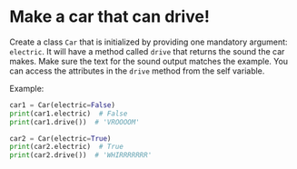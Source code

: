 # Make a car that can drive!


Create a class `Car` that is initialized by providing one mandatory argument: `electric`.
It will have a method called `drive` that returns the sound the car makes.
Make sure the text for the sound output matches the example.
You can access the attributes in the `drive` method from the self variable. 

Example:

```python
car1 = Car(electric=False)
print(car1.electric)  # False
print(car1.drive())  # 'VROOOOM'

car2 = Car(electric=True)
print(car2.electric)  # True
print(car2.drive())  # 'WHIRRRRRRR'
```
